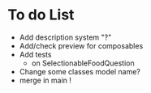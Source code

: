 # To do List
* Add description system "?"
* Add/check preview for composables
* Add tests
  * on SelectionableFoodQuestion
* Change some classes model name?
* merge in main !











 